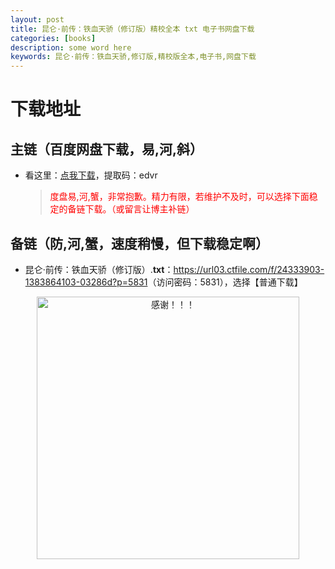 ```yaml
---
layout: post
title: 昆仑·前传：铁血天骄（修订版）精校全本 txt 电子书网盘下载
categories: [books]
description: some word here
keywords: 昆仑·前传：铁血天骄,修订版,精校版全本,电子书,网盘下载
---
```


# 下载地址

## 主链（百度网盘下载，易,河,斜）

- 看这里：[点我下载](https://pan.baidu.com/s/1iMXUbSbtZQZjDcqDmnWUyw?pwd=edvr)，提取码：edvr

  > <p style="color:red" >度盘易,河,蟹，非常抱歉。精力有限，若维护不及时，可以选择下面稳定的备链下载。（或留言让博主补链）</p>

## 备链（防,河,蟹，速度稍慢，但下载稳定啊）

- 昆仑·前传：铁血天骄（修订版）.**txt**：<https://url03.ctfile.com/f/24333903-1383864103-03286d?p=5831>（访问密码：5831），选择【普通下载】

<div align="center"><img src="https://pic.imgdb.cn/item/6707df6bd29ded1a8ce37031.gif" alt="感谢！！！" width="420px" height="auto"/></div>
